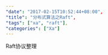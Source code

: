 ```yaml
---
"date": "2017-02-15T10:52:44+08:00",
"title": "分布式算法之Raft",
"tags": ["xa", "raft"],
"categories": ["Xa"]
---
```


Raft协议整理
